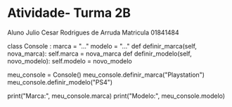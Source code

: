 # Atividade- Turma 2B
Aluno Julio Cesar Rodrigues de Arruda Matricula 01841484


class Console :
    marca = "..."
    modelo = "..."
    def definir_marca(self, nova_marca):
        self.marca = nova_marca
    def definir_modelo(self, novo_modelo):
        self.modelo = novo_modelo

meu_console = Console()
meu_console.definir_marca("Playstation")
meu_console.definir_modelo("PS4")

print("Marca:", meu_console.marca)
print("Modelo:", meu_console.modelo)
